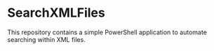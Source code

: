 # SearchXMLFiles
This repository contains a simple PowerShell application to automate searching within XML files.
